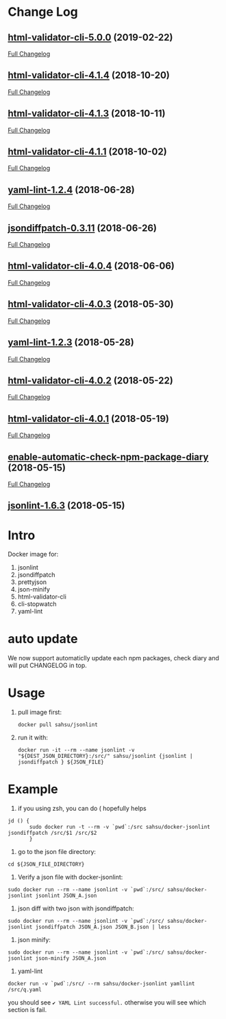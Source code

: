 # Change Log

## [html-validator-cli-5.0.0](https://github.com/sahsu/docker-jsonlint/tree/html-validator-cli-5.0.0) (2019-02-22)
[Full Changelog](https://github.com/sahsu/docker-jsonlint/compare/html-validator-cli-4.1.4...html-validator-cli-5.0.0)

## [html-validator-cli-4.1.4](https://github.com/sahsu/docker-jsonlint/tree/html-validator-cli-4.1.4) (2018-10-20)
[Full Changelog](https://github.com/sahsu/docker-jsonlint/compare/html-validator-cli-4.1.3...html-validator-cli-4.1.4)

## [html-validator-cli-4.1.3](https://github.com/sahsu/docker-jsonlint/tree/html-validator-cli-4.1.3) (2018-10-11)
[Full Changelog](https://github.com/sahsu/docker-jsonlint/compare/html-validator-cli-4.1.1...html-validator-cli-4.1.3)

## [html-validator-cli-4.1.1](https://github.com/sahsu/docker-jsonlint/tree/html-validator-cli-4.1.1) (2018-10-02)
[Full Changelog](https://github.com/sahsu/docker-jsonlint/compare/yaml-lint-1.2.4...html-validator-cli-4.1.1)

## [yaml-lint-1.2.4](https://github.com/sahsu/docker-jsonlint/tree/yaml-lint-1.2.4) (2018-06-28)
[Full Changelog](https://github.com/sahsu/docker-jsonlint/compare/jsondiffpatch-0.3.11...yaml-lint-1.2.4)

## [jsondiffpatch-0.3.11](https://github.com/sahsu/docker-jsonlint/tree/jsondiffpatch-0.3.11) (2018-06-26)
[Full Changelog](https://github.com/sahsu/docker-jsonlint/compare/html-validator-cli-4.0.4...jsondiffpatch-0.3.11)

## [html-validator-cli-4.0.4](https://github.com/sahsu/docker-jsonlint/tree/html-validator-cli-4.0.4) (2018-06-06)
[Full Changelog](https://github.com/sahsu/docker-jsonlint/compare/html-validator-cli-4.0.3...html-validator-cli-4.0.4)

## [html-validator-cli-4.0.3](https://github.com/sahsu/docker-jsonlint/tree/html-validator-cli-4.0.3) (2018-05-30)
[Full Changelog](https://github.com/sahsu/docker-jsonlint/compare/yaml-lint-1.2.3...html-validator-cli-4.0.3)

## [yaml-lint-1.2.3](https://github.com/sahsu/docker-jsonlint/tree/yaml-lint-1.2.3) (2018-05-28)
[Full Changelog](https://github.com/sahsu/docker-jsonlint/compare/html-validator-cli-4.0.2...yaml-lint-1.2.3)

## [html-validator-cli-4.0.2](https://github.com/sahsu/docker-jsonlint/tree/html-validator-cli-4.0.2) (2018-05-22)
[Full Changelog](https://github.com/sahsu/docker-jsonlint/compare/html-validator-cli-4.0.1...html-validator-cli-4.0.2)

## [html-validator-cli-4.0.1](https://github.com/sahsu/docker-jsonlint/tree/html-validator-cli-4.0.1) (2018-05-19)
[Full Changelog](https://github.com/sahsu/docker-jsonlint/compare/enable-automatic-check-npm-package-diary...html-validator-cli-4.0.1)

## [enable-automatic-check-npm-package-diary](https://github.com/sahsu/docker-jsonlint/tree/enable-automatic-check-npm-package-diary) (2018-05-15)
[Full Changelog](https://github.com/sahsu/docker-jsonlint/compare/jsonlint-1.6.3...enable-automatic-check-npm-package-diary)

## [jsonlint-1.6.3](https://github.com/sahsu/docker-jsonlint/tree/jsonlint-1.6.3) (2018-05-15)


# Intro
 Docker image for:
 1. jsonlint
 1. jsondiffpatch
 1. prettyjson
 1. json-minify
 1. html-validator-cli
 1. cli-stopwatch
 1. yaml-lint

# auto update
 We now support automaticlly update each npm packages, check diary and will put CHANGELOG in top. 

# Usage
1. pull image first:
   ```
   docker pull sahsu/jsonlint
   ```
1. run it with:
   ```
   docker run -it --rm --name jsonlint -v "${DEST_JSON_DIRECTORY}:/src/" sahsu/jsonlint {jsonlint | jsondiffpatch } ${JSON_FILE}
   ```

# Example
1. if you using zsh, you can do ( hopefully helps
```
jd () {
       sudo docker run -t --rm -v `pwd`:/src sahsu/docker-jsonlint jsondiffpatch /src/$1 /src/$2
       }
```

1. go to the json file directory:
```
cd ${JSON_FILE_DIRECTORY}
```
1. Verify a json file with docker-jsonlint:
```
sudo docker run --rm --name jsonlint -v `pwd`:/src/ sahsu/docker-jsonlint jsonlint JSON_A.json
```
1. json diff with two json with jsondiffpatch:
```
sudo docker run --rm --name jsonlint -v `pwd`:/src/ sahsu/docker-jsonlint jsondiffpatch JSON_A.json JSON_B.json | less
```

1. json minify:
```
sudo docker run --rm --name jsonlint -v `pwd`:/src/ sahsu/docker-jsonlint json-minify JSON_A.json
```

1. yaml-lint
```
docker run -v `pwd`:/src/ --rm sahsu/docker-jsonlint yamllint /src/q.yaml
```
you should see `✔ YAML Lint successful.` otherwise you will see which section is fail.
